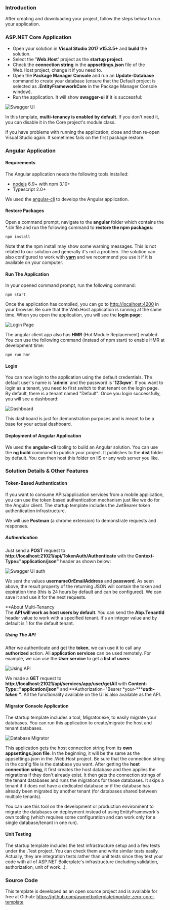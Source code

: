 ### Introduction


After creating and downloading your project, follow the steps below 
to run your application.

### ASP.NET Core Application

-   Open your solution in **Visual Studio 2017 v15.3.5+** and **build**
    the solution.
-   Select the '**Web.Host**' project as the **startup project**.
-   Check the **connection string** in the **appsettings.json** file of the Web.Host project, change it if you need to.
-   Open the **Package Manager Console** and run an **Update-Database** command
    to create your database (ensure that the Default project is selected as
    **.EntityFrameworkCore** in the Package Manager Console window).
-   Run the application. It will show **swagger-ui** if it is successful:

<img src="../images/swagger-ui-module-zero-core-template.png" alt="Swagger UI" class="img-thumbnail" />

In this template, **multi-tenancy is enabled by default**. If you don't 
need it, you can disable it in the Core project's module class.

If you have problems with running the application, close and then re-open
Visual Studio again. It sometimes fails on the first package restore.

### Angular Application

#### Requirements

The Angular application needs the following tools installed:

-   [nodejs](https://nodejs.org/en/download/) 6.9+ with npm 3.10+
-   Typescript 2.0+

We used the [angular-cli](https://cli.angular.io/) to develop the Angular
application.

#### Restore Packages

Open a command prompt, navigate to the **angular** folder which contains
the \*.sln file and run the following command to **restore the npm packages**:

    npm install

Note that the npm install may show some warning messages. This is not
related to our solution and generally it's not a problem. The solution
can also configured to work with [**yarn**](https://yarnpkg.com/) and we
recommend you use it if it is available on your computer.

#### Run The Application

In your opened command prompt, run the following command:

    npm start

Once the application has compiled, you can go to <http://localhost:4200> in
your browser. Be sure that the Web.Host application is running at the same
time. When you open the application, you will see the **login page**:

<img src="../images/module-zero-core-template-ui-login.png" alt="Login Page" class="img-thumbnail" />

The angular client app also has **HMR** (Hot Module Replacement) enabled.
You can use the following command (instead of npm start) to enable HMR
at development time:

    npm run hmr

#### Login

You can now login to the application using the default credentials. The default user's name
is '**admin**' and the password is '**123qwe**'. If you want to
login as a tenant, you need to first switch to that tenant on the login page. By default, there 
is a tenant named "Default". Once you login successfully, you will
see a dashboard:

<img src="../images/module-zero-core-template-ui-home.png" alt="Dashboard" class="img-thumbnail" />

This dashboard is just for demonstration purposes and is meant to be a base for your
actual dashboard.

#### Deployment of Angular Application

We used the **angular-cli** tooling to build an Angular solution. You can use the
**ng build** command to publish your project. It publishes to the **dist**
folder by default. You can then host this folder on IIS or any web
server you like.

### Solution Details & Other Features

#### Token-Based Authentication

If you want to consume APIs/application services from a mobile
application, you can use the token based authentication mechanism just like
we do for the Angular client. The startup template includes the JwtBearer token
authentication infrastructure.

We will use **Postman** (a chrome extension) to demonstrate
requests and responses.

##### Authentication

Just send a **POST** request to
**http://localhost:21021/api/TokenAuth/Authenticate** with the
**Context-Type="application/json"** header as shown below:

<img src="../images/swagger-ui-angular-auth.png" alt="Swagger UI auth" class="img-thumbnail" />

We sent the values **usernameOrEmailAddress** and **password**. As seen
above, the result property of the returning JSON will contain the token and expiration
time (this is 24 hours by default and can be configured). We can save
it and use it for the next requests.

**About Multi-Tenancy  
The **API will work as host users by default**. You can send the **Abp.TenantId**
header value to work with a specified tenant. It's an integer value and by default is
1 for the default tenant.

##### Using The API

After we authenticate and get the **token**, we can use it to call any
**authorized** action. All **application services** can be
used remotely. For example, we can use the **User service** to get a
**list of users**:

<img src="../images/swagger-ui-angular-api-v2.png" alt="Using API" class="img-thumbnail" />

We made a **GET** request to
**http://localhost:21021/api/services/app/user/getAll** with
**Content-Type="application/json"** and **Authorization="Bearer
*your-******auth-token*** **"**. All the functionality available on the UI is
also available as the API.

#### Migrator Console Application

The startup template includes a tool, Migrator.exe, to easily migrate your
databases. You can run this application to create/migrate the host and
tenant databases.

<img src="../images/database-migrator.png" alt="Database Migrator" class="img-thumbnail" />

This application gets the host connection string from its **own
appsettings.json file**. In the beginning, it will be the same as the appsettings.json
in the .Web.Host project. Be sure that the connection string
in the config file is the database you want. After getting the **host**
**connection sring**, it first creates the host database and then applies the
migrations if they don't already exist. It then gets the connection strings of
the tenant databases and runs the migrations for those databases. It skips a
tenant if it does not have a dedicated database or if the database has already
been migrated by another tenant (for databases shared between multiple
tenants).

You can use this tool on the development or production environment to
migrate the databases on deployment instead of using EntityFramework's own
tooling (which requires some configuration and can work only for a single
database/tenant in one run).

#### Unit Testing

The startup template includes the test infrastructure setup and a few tests
under the .Test project. You can check them and write similar tests
easily. Actually, they are integration tests rather than unit tests
since they test your code with all of ASP.NET Boilerplate's infrastructure
(including validation, authorization, unit of work...).

### Source Code

This template is developed as an open source project and is available for free at Github:
<https://github.com/aspnetboilerplate/module-zero-core-template>
